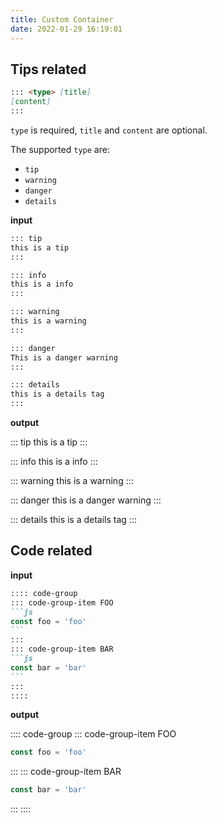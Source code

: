 ```yaml
---
title: Custom Container
date: 2022-01-29 16:19:01
---
```


## Tips related

``` md
::: <type> [title]
[content]
:::
```

`type` is required, `title` and `content` are optional.

The supported `type` are:

- `tip`
- `warning`
- `danger`
- `details`

**input**

``` md
::: tip
this is a tip
:::

::: info
this is a info
:::

::: warning
this is a warning
:::

::: danger
This is a danger warning
:::

::: details
this is a details tag
:::
```

**output**

::: tip
this is a tip
:::

::: info
this is a info
:::

::: warning
this is a warning
:::

::: danger
this is a danger warning
:::

::: details
this is a details tag
:::

## Code related

**input**

````md
:::: code-group
::: code-group-item FOO
```js
const foo = 'foo'
```
:::
::: code-group-item BAR
```js
const bar = 'bar'
```
:::
::::
````

**output**

:::: code-group
::: code-group-item FOO
```js
const foo = 'foo'
```
:::
::: code-group-item BAR
```js
const bar = 'bar'
```
:::
::::
